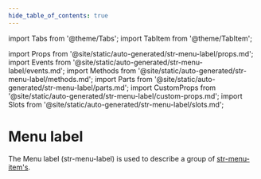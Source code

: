 ```yaml
---
hide_table_of_contents: true
---
```

import Tabs from '@theme/Tabs';
import TabItem from '@theme/TabItem';

import Props from '@site/static/auto-generated/str-menu-label/props.md';
import Events from '@site/static/auto-generated/str-menu-label/events.md';
import Methods from '@site/static/auto-generated/str-menu-label/methods.md';
import Parts from '@site/static/auto-generated/str-menu-label/parts.md';
import CustomProps from '@site/static/auto-generated/str-menu-label/custom-props.md';
import Slots from '@site/static/auto-generated/str-menu-label/slots.md';



#  Menu label

The Menu label (str-menu-label) is used to describe a group of [str-menu-item's](../menu-item).

  
<Props />
<Events />
<Methods />
<Parts />
<CustomProps />
<Slots />